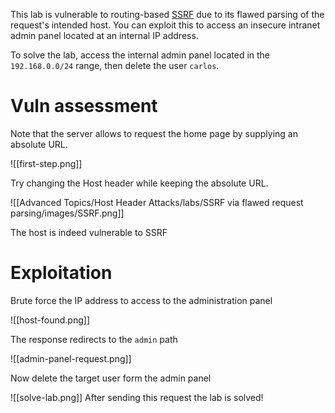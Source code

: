 This lab is vulnerable to routing-based [SSRF](https://portswigger.net/web-security/ssrf) due to its flawed parsing of the request's intended host. You can exploit this to access an insecure intranet admin panel located at an internal IP address.

To solve the lab, access the internal admin panel located in the `192.168.0.0/24` range, then delete the user `carlos`.

# Vuln assessment

Note that the server allows to request the home page by supplying an absolute URL.

![[first-step.png]]

Try changing the Host header while keeping the absolute URL.

![[Advanced Topics/Host Header Attacks/labs/SSRF via flawed request parsing/images/SSRF.png]]

The host is indeed vulnerable to SSRF

# Exploitation

Brute force the IP address to access to the administration panel

![[host-found.png]]

The response redirects to the `admin` path

![[admin-panel-request.png]]

Now delete the target user form the admin panel

![[solve-lab.png]]
After sending this request the lab is solved!